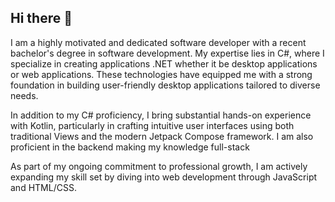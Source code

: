 ## Hi there 👋

I am a highly motivated and dedicated software developer with a recent bachelor's degree in software development. My expertise lies in C#, where I specialize in creating applications .NET whether it be desktop applications or web applications. These technologies have equipped me with a strong foundation in building user-friendly desktop applications tailored to diverse needs.

In addition to my C# proficiency, I bring substantial hands-on experience with Kotlin, particularly in crafting intuitive user interfaces using both traditional Views and the modern Jetpack Compose framework. I am also proficient in the backend making my knowledge full-stack

As part of my ongoing commitment to professional growth, I am actively expanding my skill set by diving into web development through JavaScript and HTML/CSS.
<!--
**MabalaMakhakhe12/MabalaMakhakhe12** is a ✨ _special_ ✨ repository because its `README.md` (this file) appears on your GitHub profile.
🧰 Languages and Tools
Java

Git

HTML

CSS

JavaScript

React

NodeJS

C#

GitHub

Bash

Bash


Here are some ideas to get you started:

- 🔭 I’m currently working on ...
- 🌱 I’m currently learning ...
- 👯 I’m looking to collaborate on ...
- 🤔 I’m looking for help with ...
- 💬 Ask me about ...
- 📫 How to reach me: ...
- 😄 Pronouns: ...
- ⚡ Fun fact: ...
-->

